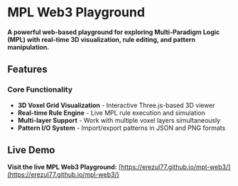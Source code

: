 # MPL Web3 Playground 

**A powerful web-based playground for exploring Multi-Paradigm Logic (MPL) with real-time 3D visualization, rule editing, and pattern manipulation.**


##  Features

###  Core Functionality
- **3D Voxel Grid Visualization** - Interactive Three.js-based 3D viewer
- **Real-time Rule Engine** - Live MPL rule execution and simulation
- **Multi-layer Support** - Work with multiple voxel layers simultaneously
- **Pattern I/O System** - Import/export patterns in JSON and PNG formats


##  Live Demo

**Visit the live MPL Web3 Playground:** [https://erezul77.github.io/mpl-web3/](https://erezul77.github.io/mpl-web3/)
